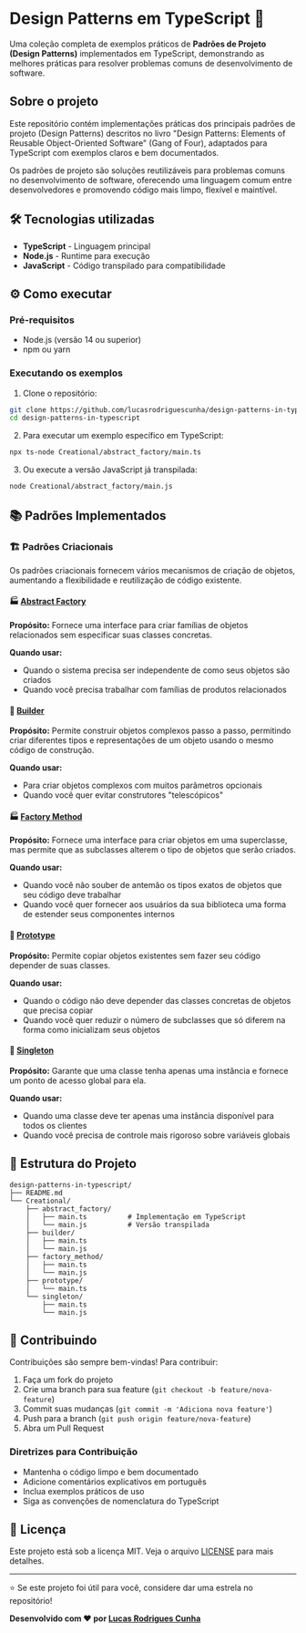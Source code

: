# Design Patterns em TypeScript 🎯

Uma coleção completa de exemplos práticos de **Padrões de Projeto (Design Patterns)** implementados em TypeScript, demonstrando as melhores práticas para resolver problemas comuns de desenvolvimento de software.

## Sobre o projeto

Este repositório contém implementações práticas dos principais padrões de projeto (Design Patterns) descritos no livro "Design Patterns: Elements of Reusable Object-Oriented Software" (Gang of Four), adaptados para TypeScript com exemplos claros e bem documentados.

Os padrões de projeto são soluções reutilizáveis para problemas comuns no desenvolvimento de software, oferecendo uma linguagem comum entre desenvolvedores e promovendo código mais limpo, flexível e maintível.

## 🛠 Tecnologias utilizadas

- **TypeScript** - Linguagem principal
- **Node.js** - Runtime para execução
- **JavaScript** - Código transpilado para compatibilidade

## ⚙️ Como executar

### Pré-requisitos

- Node.js (versão 14 ou superior)
- npm ou yarn

### Executando os exemplos

1. Clone o repositório:
```bash
git clone https://github.com/lucasrodriguescunha/design-patterns-in-typescript.git
cd design-patterns-in-typescript
```

2. Para executar um exemplo específico em TypeScript:
```bash
npx ts-node Creational/abstract_factory/main.ts
```

3. Ou execute a versão JavaScript já transpilada:
```bash
node Creational/abstract_factory/main.js
```

## 📚 Padrões Implementados

### 🏗️ Padrões Criacionais

Os padrões criacionais fornecem vários mecanismos de criação de objetos, aumentando a flexibilidade e reutilização de código existente.

#### 🏭 [Abstract Factory](./Creational/abstract_factory/)
**Propósito:** Fornece uma interface para criar famílias de objetos relacionados sem especificar suas classes concretas.

**Quando usar:**
- Quando o sistema precisa ser independente de como seus objetos são criados
- Quando você precisa trabalhar com famílias de produtos relacionados

#### 🔨 [Builder](./Creational/builder/)
**Propósito:** Permite construir objetos complexos passo a passo, permitindo criar diferentes tipos e representações de um objeto usando o mesmo código de construção.

**Quando usar:**
- Para criar objetos complexos com muitos parâmetros opcionais
- Quando você quer evitar construtores "telescópicos"

#### 🏭 [Factory Method](./Creational/factory_method/)
**Propósito:** Fornece uma interface para criar objetos em uma superclasse, mas permite que as subclasses alterem o tipo de objetos que serão criados.

**Quando usar:**
- Quando você não souber de antemão os tipos exatos de objetos que seu código deve trabalhar
- Quando você quer fornecer aos usuários da sua biblioteca uma forma de estender seus componentes internos

#### 🐑 [Prototype](./Creational/prototype/)
**Propósito:** Permite copiar objetos existentes sem fazer seu código depender de suas classes.

**Quando usar:**
- Quando o código não deve depender das classes concretas de objetos que precisa copiar
- Quando você quer reduzir o número de subclasses que só diferem na forma como inicializam seus objetos

#### 👑 [Singleton](./Creational/singleton/)
**Propósito:** Garante que uma classe tenha apenas uma instância e fornece um ponto de acesso global para ela.

**Quando usar:**
- Quando uma classe deve ter apenas uma instância disponível para todos os clientes
- Quando você precisa de controle mais rigoroso sobre variáveis globais

## 📁 Estrutura do Projeto

```
design-patterns-in-typescript/
├── README.md
└── Creational/
    ├── abstract_factory/
    │   ├── main.ts          # Implementação em TypeScript
    │   └── main.js          # Versão transpilada
    ├── builder/
    │   ├── main.ts
    │   └── main.js
    ├── factory_method/
    │   ├── main.ts
    │   └── main.js
    ├── prototype/
    │   └── main.ts
    └── singleton/
        ├── main.ts
        └── main.js
```

## 🤝 Contribuindo

Contribuições são sempre bem-vindas! Para contribuir:

1. Faça um fork do projeto
2. Crie uma branch para sua feature (`git checkout -b feature/nova-feature`)
3. Commit suas mudanças (`git commit -m 'Adiciona nova feature'`)
4. Push para a branch (`git push origin feature/nova-feature`)
5. Abra um Pull Request

### Diretrizes para Contribuição

- Mantenha o código limpo e bem documentado
- Adicione comentários explicativos em português
- Inclua exemplos práticos de uso
- Siga as convenções de nomenclatura do TypeScript

## 📄 Licença

Este projeto está sob a licença MIT. Veja o arquivo [LICENSE](LICENSE) para mais detalhes.

---

⭐ Se este projeto foi útil para você, considere dar uma estrela no repositório!

**Desenvolvido com ❤️ por [Lucas Rodrigues Cunha](https://github.com/lucasrodriguescunha)**

